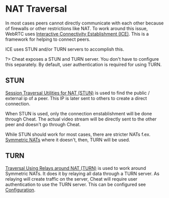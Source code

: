 # NAT Traversal

In most cases peers cannot directly communicate with each other because of firewalls or other restrictions like NAT.
To work around this issue, WebRTC uses 
[Interactive Connectivity Establishment (ICE)](http://en.wikipedia.org/wiki/Interactive_Connectivity_Establishment).
This is a framework for helping to connect peers.

ICE uses STUN and/or TURN servers to accomplish this.

?> Cheat exposes a STUN and TURN server. You don't have to configure this separately.
   By default, user authentication is required for using TURN.

## STUN

[Session Traversal Utilities for NAT (STUN)](http://en.wikipedia.org/wiki/STUN) is used to find
the public / external ip of a peer. This IP is later sent to others to create a direct connection.

When STUN is used, only the connection enstablishment will be done through Cheat. The actual video stream will be
directly sent to the other peer and doesn't go through Cheat.

While STUN should work for most cases, there are stricter NATs f.ex. 
[Symmetric NATs](https://en.wikipedia.org/wiki/Network_address_translation) 
where it doesn't, then, TURN will be used.

## TURN

[Traversal Using Relays around NAT (TURN)](http://en.wikipedia.org/wiki/TURN) is used to work around Symmetric NATs.
It does it by relaying all data through a TURN server. As relaying will create traffic on the server,
Cheat will require user authentication to use the TURN server. This can be configured see [Configuration](config.md).

